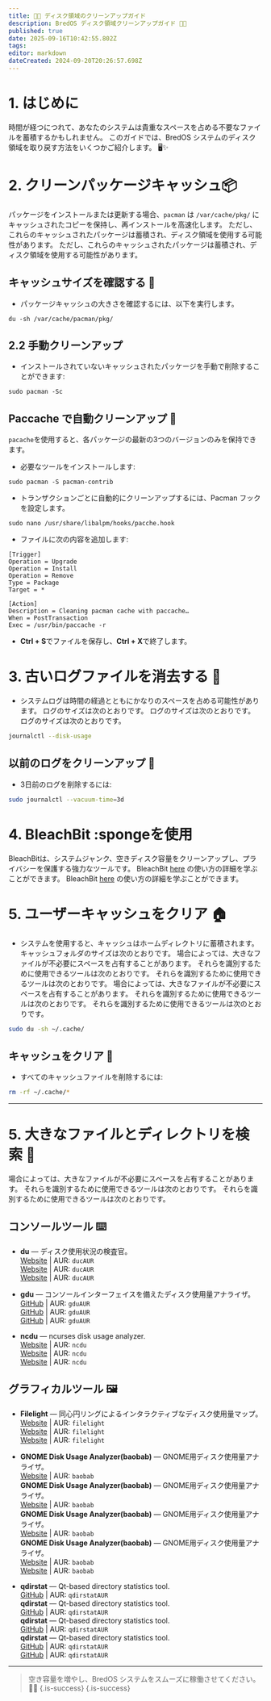 ```yaml
---
title: 🧹💾 ディスク領域のクリーンアップガイド
description: BredOS ディスク領域クリーンアップガイド 🧹💾
published: true
date: 2025-09-16T10:42:55.802Z
tags:
editor: markdown
dateCreated: 2024-09-20T20:26:57.698Z
---
```


# 1. はじめに

時間が経つにつれて、あなたのシステムは貴重なスペースを占める不要なファイルを蓄積するかもしれません。 このガイドでは、BredOS システムのディスク領域を取り戻す方法をいくつかご紹介します。 🖥️✨

# 2. クリーンパッケージキャッシュ📦

パッケージをインストールまたは更新する場合、`pacman` は `/var/cache/pkg/` にキャッシュされたコピーを保持し、再インストールを高速化します。 ただし、これらのキャッシュされたパッケージは蓄積され、ディスク領域を使用する可能性があります。 ただし、これらのキャッシュされたパッケージは蓄積され、ディスク領域を使用する可能性があります。

## キャッシュサイズを確認する 📏

- パッケージキャッシュの大きさを確認するには、以下を実行します。

```
du -sh /var/cache/pacman/pkg/
```

## 2.2 手動クリーンアップ

- インストールされていないキャッシュされたパッケージを手動で削除することができます:

```
sudo pacman -Sc
```

## Paccache で自動クリーンアップ 🔄

`pacache`を使用すると、各パッケージの最新の3つのバージョンのみを保持できます。

- 必要なツールをインストールします:

```
sudo pacman -S pacman-contrib
```

- トランザクションごとに自動的にクリーンアップするには、Pacman フックを設定します。

```
sudo nano /usr/share/libalpm/hooks/pacche.hook
```

- ファイルに次の内容を追加します:

```
[Trigger]
Operation = Upgrade
Operation = Install
Operation = Remove
Type = Package
Target = *

[Action]
Description = Cleaning pacman cache with paccache…
When = PostTransaction
Exec = /usr/bin/paccache -r
```

- **Ctrl + S**でファイルを保存し、**Ctrl + X**で終了します。

# 3. 古いログファイルを消去する 📝

- システムログは時間の経過とともにかなりのスペースを占める可能性があります。 ログのサイズは次のとおりです。 ログのサイズは次のとおりです。 ログのサイズは次のとおりです。

```bash
journalctl --disk-usage
```

## 以前のログをクリーンアップ 🧼

- 3日前のログを削除するには:

```bash
sudo journalctl --vacuum-time=3d
```

# 4. BleachBit :spongeを使用

BleachBitは、システムジャンク、空きディスク容量をクリーンアップし、プライバシーを保護する強力なツールです。 BleachBit [here](https://www.bleachbit.org/) の使い方の詳細を学ぶことができます。 BleachBit [here](https://www.bleachbit.org/) の使い方の詳細を学ぶことができます。

# 5. ユーザーキャッシュをクリア 🏠

- システムを使用すると、キャッシュはホームディレクトリに蓄積されます。 キャッシュフォルダのサイズは次のとおりです。 場合によっては、大きなファイルが不必要にスペースを占有することがあります。 それらを識別するために使用できるツールは次のとおりです。 それらを識別するために使用できるツールは次のとおりです。 場合によっては、大きなファイルが不必要にスペースを占有することがあります。 それらを識別するために使用できるツールは次のとおりです。 それらを識別するために使用できるツールは次のとおりです。

```bash
sudo du -sh ~/.cache/
```

## キャッシュをクリア 🧹

- すべてのキャッシュファイルを削除するには:

```bash
rm -rf ~/.cache/*
```

---

# 5. 大きなファイルとディレクトリを検索 📂

場合によっては、大きなファイルが不必要にスペースを占有することがあります。 それらを識別するために使用できるツールは次のとおりです。 それらを識別するために使用できるツールは次のとおりです。

## コンソールツール ⌨️

- **du** — ディスク使用状況の検査官。\
  [Website](https://duc.zevv.nl) | AUR: `ducAUR`\
  [Website](https://duc.zevv.nl) | AUR: `ducAUR`\
  [Website](https://duc.zevv.nl) | AUR: `ducAUR`

- **gdu** — コンソールインターフェイスを備えたディスク使用量アナライザ。\
  [GitHub](https://github.com/dundee/gdu) | AUR: `gduAUR`\
  [GitHub](https://github.com/dundee/gdu) | AUR: `gduAUR`\
  [GitHub](https://github.com/dundee/gdu) | AUR: `gduAUR`

- **ncdu** — ncurses disk usage analyzer.\
  [Website](https://dev.yorhel.nl/ncdu) | AUR: `ncdu`\
  [Website](https://dev.yorhel.nl/ncdu) | AUR: `ncdu`\
  [Website](https://dev.yorhel.nl/ncdu) | AUR: `ncdu`

## グラフィカルツール 🖼️

- **Filelight** — 同心円リングによるインタラクティブなディスク使用量マップ。\
  [Website](https://apps.kde.org/filelight) | AUR: `filelight`\
  [Website](https://apps.kde.org/filelight) | AUR: `filelight`\
  [Website](https://apps.kde.org/filelight) | AUR: `filelight`

- **GNOME Disk Usage Analyzer(baobab)** — GNOME用ディスク使用量アナライザ。\
  [Website](https://wiki.gnome.org/Apps/DiskUsageAnalyzer) | AUR: `baobab`\
  **GNOME Disk Usage Analyzer(baobab)** — GNOME用ディスク使用量アナライザ。\
  [Website](https://wiki.gnome.org/Apps/DiskUsageAnalyzer) | AUR: `baobab`\
  **GNOME Disk Usage Analyzer(baobab)** — GNOME用ディスク使用量アナライザ。\
  [Website](https://wiki.gnome.org/Apps/DiskUsageAnalyzer) | AUR: `baobab`\
  **GNOME Disk Usage Analyzer(baobab)** — GNOME用ディスク使用量アナライザ。\
  [Website](https://wiki.gnome.org/Apps/DiskUsageAnalyzer) | AUR: `baobab`\
  [Website](https://wiki.gnome.org/Apps/DiskUsageAnalyzer) | AUR: `baobab`

- **qdirstat** — Qt-based directory statistics tool.\
  [GitHub](https://github.com/shundhammer/qdirstat) | AUR: `qdirstatAUR`\
  **qdirstat** — Qt-based directory statistics tool.\
  [GitHub](https://github.com/shundhammer/qdirstat) | AUR: `qdirstatAUR`\
  **qdirstat** — Qt-based directory statistics tool.\
  [GitHub](https://github.com/shundhammer/qdirstat) | AUR: `qdirstatAUR`\
  **qdirstat** — Qt-based directory statistics tool.\
  [GitHub](https://github.com/shundhammer/qdirstat) | AUR: `qdirstatAUR`\
  [GitHub](https://github.com/shundhammer/qdirstat) | AUR: `qdirstatAUR`

---

> 空き容量を増やし、BredOS システムをスムーズに稼働させてください。 💪✨
> {.is-success}
> {.is-success}

